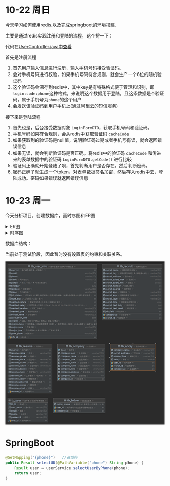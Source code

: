 # 10-22 周日
今天学习如何使用redis.以及完成springboot的环境搭建.

主要是通过redis实现注册和登陆的流程，这个捋一下：

代码在[UserController.java中查看](src/main/java/com/myhd/controller/UserController.java)

首先是注册流程

1. 首先用户输入信息进行注册，输入手机号码接受验证码。
2. 会对手机号码进行校验，如果手机号码符合规则，就会生产一个6位的随机验证码
3. 这个验证码会保存到redis中，其中key是有特殊格式便于管理和识别，即`login:code:phone`这种格式，来说明这个数据用于登陆，且这条数据是个验证码，属于手机号为`phone`的这个用户
4. 会发送该验证码到用户手机上(通过阿里云的短信服务)

接下来是登陆流程

1. 首先也是，后台接受数据对象 `LoginFormDTO`，获取手机号码和验证码。
2. 手机号码如果符合规则，会从redis中获取验证码 `cacheCode`
3. 如果获取到的验证码是null值，说明验证码过期或者手机号有误，就会返回错误信息
4. 如果无误，就会判断验证码是否正确。将redis中的验证码 `cacheCode` 和传进来的表单数据中的验证码 `LoginFormDTO.getCode()` 进行比较
5. 验证码正确就开始登陆了呗，首先判断用户是否存在。然后判断密码。
6. 密码正确了就生成一个token，对表单数据签名加密，然后存入redis中去，登陆成功。密码如果错误就返回错误信息

# 10-23 周一

今天分析项目，创建数据库，画时序图和ER图

<details>

  <summary>ER图</summary>

![三期项目数据库表设计.jpg](img%2F%E4%B8%89%E6%9C%9F%E9%A1%B9%E7%9B%AE%E6%95%B0%E6%8D%AE%E5%BA%93%E8%A1%A8%E8%AE%BE%E8%AE%A1.jpg)

</details>

<details>

  <summary>时序图</summary>

登陆注册功能：

![三期项目登陆注册忘记密码功能时序图.jpg](img%2F%E4%B8%89%E6%9C%9F%E9%A1%B9%E7%9B%AE%E7%99%BB%E9%99%86%E6%B3%A8%E5%86%8C%E5%BF%98%E8%AE%B0%E5%AF%86%E7%A0%81%E5%8A%9F%E8%83%BD%E6%97%B6%E5%BA%8F%E5%9B%BE.jpg)

列表查询功能：

![三期项目列表查询时序图.jpg](img%2F%E4%B8%89%E6%9C%9F%E9%A1%B9%E7%9B%AE%E5%88%97%E8%A1%A8%E6%9F%A5%E8%AF%A2%E6%97%B6%E5%BA%8F%E5%9B%BE.jpg)

企业详情功能：

![三期项目企业详情时序图.jpg](img%2F%E4%B8%89%E6%9C%9F%E9%A1%B9%E7%9B%AE%E4%BC%81%E4%B8%9A%E8%AF%A6%E6%83%85%E6%97%B6%E5%BA%8F%E5%9B%BE.jpg)

个人中心功能：

![三期项目个人中心功能时序图.jpg](img%2F%E4%B8%89%E6%9C%9F%E9%A1%B9%E7%9B%AE%E4%B8%AA%E4%BA%BA%E4%B8%AD%E5%BF%83%E5%8A%9F%E8%83%BD%E6%97%B6%E5%BA%8F%E5%9B%BE.jpg)

</details>

数据库结构：

当前处于测试阶段，因此暂时没有设置表的约束和关联关系。

![数据库表.png](img%2F%E6%95%B0%E6%8D%AE%E5%BA%93%E8%A1%A8.png)

# SpringBoot

```java
@GetMapping("{phone}")   //占位符
public Result selectUU(@PathVariable("phone") String phone) {
    Result user = userService.selectUserByPhone(phone);
    return user;
}
```



